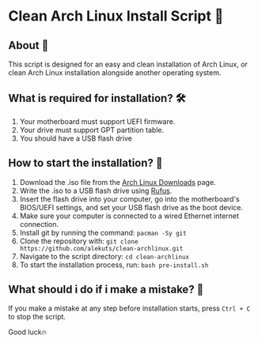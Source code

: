 # Clean Arch Linux Install Script 🚀

## About 📖
This script is designed for an easy and clean installation of Arch Linux, or clean Arch Linux installation alongside another operating system.

## What is required for installation? 🛠️

1. Your motherboard must support UEFI firmware.
2. Your drive must support GPT partition table.
3. You should have a USB flash drive

## How to start the installation? 🤔

1. Download the .iso file from the [Arch Linux Downloads](https://archlinux.org/download/) page.
2. Write the .iso to a USB flash drive using [Rufus](https://rufus.ie/).
3. Insert the flash drive into your computer, go into the motherboard's BIOS/UEFI settings, and set your USB flash drive as the boot device.
4. Make sure your computer is connected to a wired Ethernet internet connection.
5. Install git by running the command: ```pacman -Sy git```
6. Clone the repository with: ```git clone https://github.com/alekuts/clean-archlinux.git```
7. Navigate to the script directory: ```cd clean-archlinux```
8. To start the installation process, run: ```bash pre-install.sh```

## What should i do if i make a mistake? 🚩

If you make a mistake at any step before installation starts, press ```Ctrl + C``` to stop the script.

Good luck🔥
